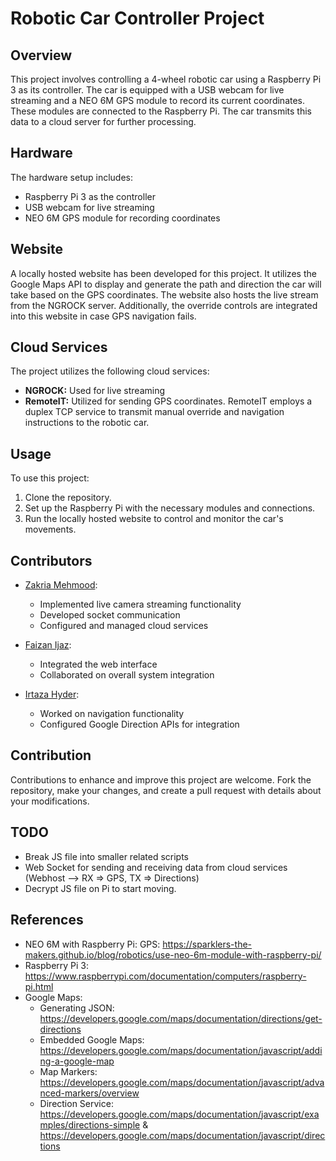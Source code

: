 # Robotic Car Controller Project

## Overview
This project involves controlling a 4-wheel robotic car using a Raspberry Pi 3 as its controller. The car is equipped with a USB webcam for live streaming and a NEO 6M GPS module to record its current coordinates. These modules are connected to the Raspberry Pi. The car transmits this data to a cloud server for further processing.

## Hardware
The hardware setup includes:
- Raspberry Pi 3 as the controller
- USB webcam for live streaming
- NEO 6M GPS module for recording coordinates

## Website
A locally hosted website has been developed for this project. It utilizes the Google Maps API to display and generate the path and direction the car will take based on the GPS coordinates. The website also hosts the live stream from the NGROCK server. Additionally, the override controls are integrated into this website in case GPS navigation fails.

## Cloud Services
The project utilizes the following cloud services:
- **NGROCK:** Used for live streaming
- **RemoteIT:** Utilized for sending GPS coordinates. RemoteIT employs a duplex TCP service to transmit manual override and navigation instructions to the robotic car.

## Usage
To use this project:
1. Clone the repository.
2. Set up the Raspberry Pi with the necessary modules and connections.
3. Run the locally hosted website to control and monitor the car's movements.

## Contributors

- [Zakria Mehmood](https://github.com/ZakriaComputerEngineer):
  - Implemented live camera streaming functionality
  - Developed socket communication
  - Configured and managed cloud services

- [Faizan Ijaz](https://github.com/faizanejaz14):
  - Integrated the web interface
  - Collaborated on overall system integration

- [Irtaza Hyder](https://github.com/SyedMIrtazaHyder):
  - Worked on navigation functionality
  - Configured Google Direction APIs for integration

## Contribution
Contributions to enhance and improve this project are welcome. Fork the repository, make your changes, and create a pull request with details about your modifications.

## TODO
- Break JS file into smaller related scripts
- Web Socket for sending and receiving data from cloud services (Webhost --> RX => GPS, TX => Directions)
- Decrypt JS file on Pi to start moving.

## References
- NEO 6M with Raspberry Pi: GPS: https://sparklers-the-makers.github.io/blog/robotics/use-neo-6m-module-with-raspberry-pi/
- Raspberry Pi 3: https://www.raspberrypi.com/documentation/computers/raspberry-pi.html
- Google Maps: 
    - Generating JSON: https://developers.google.com/maps/documentation/directions/get-directions
    - Embedded Google Maps: https://developers.google.com/maps/documentation/javascript/adding-a-google-map
    - Map Markers: https://developers.google.com/maps/documentation/javascript/advanced-markers/overview
    - Direction Service: https://developers.google.com/maps/documentation/javascript/examples/directions-simple & https://developers.google.com/maps/documentation/javascript/directions